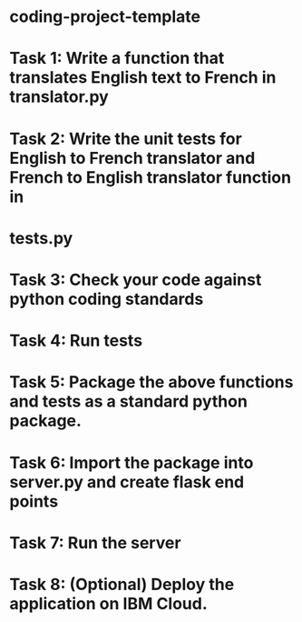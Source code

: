 # coding-project-template

# Task 1: Write a function that translates English text to French in translator.py

# Task 2: Write the unit tests for English to French translator and French to English translator function in 
# tests.py

# Task 3: Check your code against python coding standards

# Task 4: Run tests

# Task 5: Package the above functions and tests as a standard python package.

# Task 6: Import the package into server.py and create flask end points

# Task 7: Run the server

# Task 8: (Optional) Deploy the application on IBM Cloud.